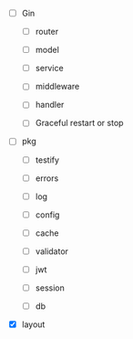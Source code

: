 - [ ] Gin

  - [ ] router

  - [ ] model

  - [ ] service

  - [ ] middleware

  - [ ] handler

  - [ ] Graceful restart or stop

- [ ] pkg

  - [ ] testify

  - [ ] errors

  - [ ] log

  - [ ] config

  - [ ] cache

  - [ ] validator

  - [ ] jwt

  - [ ] session

  - [ ] db

- [x] layout

